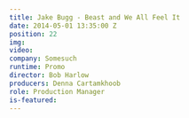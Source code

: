```yaml
---
title: Jake Bugg - Beast and We All Feel It
date: 2014-05-01 13:35:00 Z
position: 22
img: 
video: 
company: Somesuch
runtime: Promo
director: Bob Harlow
producers: Denna Cartamkhoob
role: Production Manager
is-featured: 
---
```


